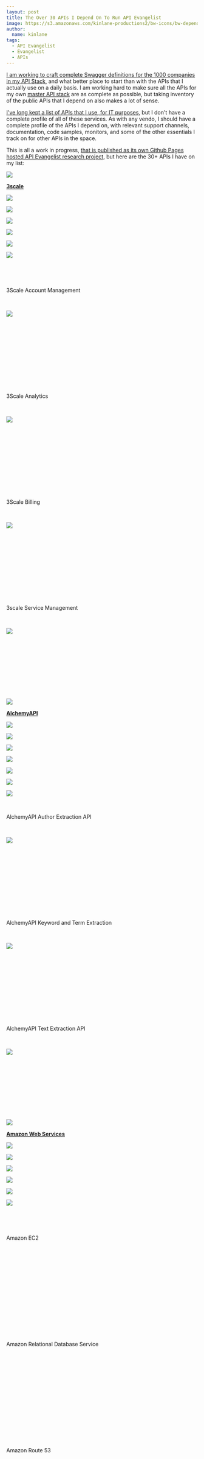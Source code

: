 ```yaml
---
layout: post
title: The Over 30 APIs I Depend On To Run API Evangelist
image: https://s3.amazonaws.com/kinlane-productions2/bw-icons/bw-depend.png
author:
  name: kinlane
tags:
  - API Evangelist
  - Evangelist
  - APIs
---
```

[I am working to craft complete Swagger definitions for the 1000 companies in my API Stack](http://theapistack.com/), and what better place to start than with the APIs that I actually use on a daily basis. I am working hard to make sure all the APIs for my own [master API stack](https://kin-lane.github.io/master/) are as complete as possible, but taking inventory of the public APIs that I depend on also makes a lot of sense. 

[I've long kept a list of APIs that I use, for IT purposes](http://apievangelist.com/2014/04/14/the-apis-i-depend-on-to-run-api-evangelist/), but I don't have a complete profile of all of these services. As with any vendo, I should have a complete profile of the APIs I depend on, with relevant support channels, documentation, code samples, monitors, and some of the other essentials I track on for other APIs in the space.

This is all a work in progress, [that is published as its own Github Pages hosted API Evangelist research project](http://stack.apievangelist.com/companies.html), but here are the 30+ APIs I have on my list:

[![](http://kinlane-productions2.s3.amazonaws.com/ap-evangelist-site/serviceproviders/3Scale-Tag-Cloud.png)](http://www.3scale.net/)

[**3scale**](http://www.3scale.net/)

[![](https://s3.amazonaws.com/kinlane-productions2/bw-icons/bw-home-icon.jpeg)](http://www.3scale.net/ "Website")

[![](https://s3.amazonaws.com/kinlane-productions2/bw-icons/bw-blog-icon.png)](http://www.3scale.net/blog/ "Blog")

[![](https://s3.amazonaws.com/kinlane-productions2/bw-icons/bw-rss-icon.png)](/admin/blog/view-source:http:/www.3scale.net/feed/ "Blog RSS")

[![](https://s3.amazonaws.com/kinlane-productions2/bw-icons/bw-twitter-icon.png)](https://twitter.com/3scale "Twitter")

[![](https://s3.amazonaws.com/kinlane-productions2/bw-icons/bw-github-icon.png)](https://github.com/3scale "Github")

[![](https://s3.amazonaws.com/kinlane-productions2/bw-icons/bw-api-a.png)](http://theapistack.com/data/3scale/apis.json "APIs.json")

 

 

3Scale Account Management

 

[![](https://s3.amazonaws.com/kinlane-productions2/bw-icons/bw-swagger-round.png)](http://theapistack.com/data/3scale/3scale-account-management-swagger.json "Swagger")

 

 

 

 

 

 

3Scale Analytics

 

[![](https://s3.amazonaws.com/kinlane-productions2/bw-icons/bw-swagger-round.png)](http://theapistack.com/data/3scale/3scale-analytics-swagger.json "Swagger")

 

 

 

 

 

 

3Scale Billing

 

[![](https://s3.amazonaws.com/kinlane-productions2/bw-icons/bw-swagger-round.png)](http://theapistack.com/data/3scale/3scale-billing-swagger.json "Swagger")

 

 

 

 

 

 

3scale Service Management

 

[![](https://s3.amazonaws.com/kinlane-productions2/bw-icons/bw-swagger-round.png)](http://theapistack.com/data/3scale/3scale-service-management-swagger.json "Swagger")

 

 

 

 

 

[![](http://kinlane-productions2.s3.amazonaws.com/api-evangelist-site/company/logos/alchemy-api-logo.png)](http://www.alchemyapi.com/)

[**AlchemyAPI**](http://www.alchemyapi.com/)

[![](https://s3.amazonaws.com/kinlane-productions2/bw-icons/bw-home-icon.jpeg)](http://www.alchemyapi.com/ "Website")

[![](https://s3.amazonaws.com/kinlane-productions2/bw-icons/bw-blog-icon.png)](http://blog.alchemyapi.com/ "Blog")

[![](https://s3.amazonaws.com/kinlane-productions2/bw-icons/bw-rss-icon.png)](http://www.alchemyapi.com/blog.xml?feed=rss2 "Blog RSS")

[![](https://s3.amazonaws.com/kinlane-productions2/bw-icons/bw-twitter-icon.png)](https://twitter.com/alchemyapi "Twitter")

[![](https://s3.amazonaws.com/kinlane-productions2/bw-icons/bw-github-icon.png)](https://github.com/AlchemyAPI "Github")

[![](https://s3.amazonaws.com/kinlane-productions2/bw-icons/bw-api-a.png)](http://theapistack.com/data/alchemyapi/apis.json "APIs.json")

[![](https://s3.amazonaws.com/kinlane-productions2/api-evangelist/sdks-io/sdks-io-icon.png)](https://sdks.io/SDK/View/alchemyapi "SDKs.io")

 

AlchemyAPI Author Extraction API

 

[![](https://s3.amazonaws.com/kinlane-productions2/bw-icons/bw-swagger-round.png)](http://theapistack.com/data/alchemyapi/alchemyapi-author-extraction-api-swagger.json "Swagger")

 

 

 

 

 

 

AlchemyAPI Keyword and Term Extraction

 

[![](https://s3.amazonaws.com/kinlane-productions2/bw-icons/bw-swagger-round.png)](http://theapistack.com/data/alchemyapi/alchemyapi-keyword-and-term-extraction--swagger.json "Swagger")

 

 

 

 

 

 

AlchemyAPI Text Extraction API

 

[![](https://s3.amazonaws.com/kinlane-productions2/bw-icons/bw-swagger-round.png)](http://theapistack.com/data/alchemyapi/alchemyapi-text-extraction-api-swagger.json "Swagger")

 

 

 

 

 

[![](http://kinlane-productions2.s3.amazonaws.com/api-evangelist-site/company/aws-logo.png)](http://aws.amazon.com/)

[**Amazon Web Services**](http://aws.amazon.com/)

[![](https://s3.amazonaws.com/kinlane-productions2/bw-icons/bw-home-icon.jpeg)](http://aws.amazon.com/ "Website")

[![](https://s3.amazonaws.com/kinlane-productions2/bw-icons/bw-blog-icon.png)](http://aws.amazon.com/blogs/aws/ "Blog")

[![](https://s3.amazonaws.com/kinlane-productions2/bw-icons/bw-rss-icon.png)](http://feeds.feedburner.com/AmazonWebServicesBlog "Blog RSS")

[![](https://s3.amazonaws.com/kinlane-productions2/bw-icons/bw-twitter-icon.png)](https://twitter.com/awscloud "Twitter")

[![](https://s3.amazonaws.com/kinlane-productions2/bw-icons/bw-github-icon.png)](https://github.com/amazonwebservices "Github")

[![](https://s3.amazonaws.com/kinlane-productions2/bw-icons/bw-api-a.png)](http://theapistack.com/data/altos-data-geeks/apis.json "APIs.json")

 

 

Amazon EC2

 

 

 

 

 

 

 

 

Amazon Relational Database Service

 

 

 

 

 

 

 

 

Amazon Route 53

 

 

 

 

 

 

 

 

Amazon S3

[![](http://kinlane-productions2.s3.amazonaws.com/api-evangelist-site/building-blocks/bw-list.png)](http://aws.amazon.com/documentation/s3/ "Documentation")

[![](https://s3.amazonaws.com/kinlane-productions2/bw-icons/bw-swagger-round.png)](http://theapistack.com/data/amazon-web-services/amazon-s3-swagger.json "Swagger")

 

 

 

 

 

[![](http://kinlane-productions2.s3.amazonaws.com/api-evangelist-site/company/339_logo.png)](http://angel.co/)

[**AngelList**](http://angel.co/)

[![](https://s3.amazonaws.com/kinlane-productions2/bw-icons/bw-home-icon.jpeg)](http://angel.co/ "Website")

[![](https://s3.amazonaws.com/kinlane-productions2/bw-icons/bw-blog-icon.png)](http://blog.angel.co/ "Blog")

[![](https://s3.amazonaws.com/kinlane-productions2/bw-icons/bw-rss-icon.png)](http://blog.angel.co/rss "Blog RSS")

[![](https://s3.amazonaws.com/kinlane-productions2/bw-icons/bw-twitter-icon.png)](https://twitter.com/angellist "Twitter")

[![](https://s3.amazonaws.com/kinlane-productions2/bw-icons/bw-github-icon.png)](https://github.com/angellist "Github")

[![](https://s3.amazonaws.com/kinlane-productions2/bw-icons/bw-api-a.png)](http://theapistack.com/data/angellist/apis.json "APIs.json")

[![](https://s3.amazonaws.com/kinlane-productions2/api-evangelist/sdks-io/sdks-io-icon.png)](https://sdks.io/SDK/View/angellist-startup-api "SDKs.io")

 

AngelList Startup API

 

[![](https://s3.amazonaws.com/kinlane-productions2/bw-icons/bw-swagger-round.png)](http://theapistack.com/data/angellist/angellist-startup-api-swagger.json "Swagger")

 

 

 

 

 

[![](http://kinlane-productions2.s3.amazonaws.com/api-evangelist-site/company/logos/api-science-logo.png)](http://www.apiscience.com/)

[**API Science**](http://www.apiscience.com/)

[![](https://s3.amazonaws.com/kinlane-productions2/bw-icons/bw-home-icon.jpeg)](http://www.apiscience.com/ "Website")

 

 

[![](https://s3.amazonaws.com/kinlane-productions2/bw-icons/bw-twitter-icon.png)](https://twitter.com/APIScience "Twitter")

 

 

 

 

API Science

[![](http://kinlane-productions2.s3.amazonaws.com/api-evangelist-site/building-blocks/bw-list.png)](https://www.apiscience.com/docs/api "Documentation")

 

 

 

 

 

 

[![](http://static.bitly.com/graphics/logo/bitly_logo.png)](http://dev.bitly.com/data_apis.html)

[**Bit.ly**](http://dev.bitly.com/data_apis.html)

[![](https://s3.amazonaws.com/kinlane-productions2/bw-icons/bw-home-icon.jpeg)](http://dev.bitly.com/data_apis.html "Website")

[![](https://s3.amazonaws.com/kinlane-productions2/bw-icons/bw-blog-icon.png)](http://word.bitly.com/ "Blog")

[![](https://s3.amazonaws.com/kinlane-productions2/bw-icons/bw-rss-icon.png)](http://word.bitly.com/rss "Blog RSS")

[![](https://s3.amazonaws.com/kinlane-productions2/bw-icons/bw-twitter-icon.png)](https://twitter.com/Bitly "Twitter")

 

[![](https://s3.amazonaws.com/kinlane-productions2/bw-icons/bw-api-a.png)](http://theapistack.com/data/bistri/apis.json "APIs.json")

[![](https://s3.amazonaws.com/kinlane-productions2/api-evangelist/sdks-io/sdks-io-icon.png)](https://sdks.io/SDK/View/bitly-2 "SDKs.io")

 

bitly Data API Search

 

[![](https://s3.amazonaws.com/kinlane-productions2/bw-icons/bw-swagger-round.png)](http://theapistack.com/data/bitly/bitly-data-api-evangelist-swagger.json "Swagger")

 

 

 

 

 

[![](http://kinlane-productions2.s3.amazonaws.com/api-evangelist-site/company/173_logo.png)](http://developer.crunchbase.com/)

[**CrunchBase**](http://developer.crunchbase.com/)

[![](https://s3.amazonaws.com/kinlane-productions2/bw-icons/bw-home-icon.jpeg)](http://developer.crunchbase.com/ "Website")

[![](https://s3.amazonaws.com/kinlane-productions2/bw-icons/bw-blog-icon.png)](http://blog.crunchbase.com/ "Blog")

[![](https://s3.amazonaws.com/kinlane-productions2/bw-icons/bw-rss-icon.png)](http://crunchbaseblog.golaun.ch/feed/ "Blog RSS")

[![](https://s3.amazonaws.com/kinlane-productions2/bw-icons/bw-twitter-icon.png)](https://twitter.com/crunchbase "Twitter")

[![](https://s3.amazonaws.com/kinlane-productions2/bw-icons/bw-github-icon.png)](https://github.com/crunchbase "Github")

[![](https://s3.amazonaws.com/kinlane-productions2/bw-icons/bw-api-a.png)](http://theapistack.com/data/crowdin/apis.json "APIs.json")

 

 

CrunchBase

 

[![](https://s3.amazonaws.com/kinlane-productions2/bw-icons/bw-swagger-round.png)](http://federal-government.apievangelist.com/data/crunchbase/crunchbase-swagger.json "Swagger")

 

 

 

 

 

[![](http://kinlane-productions2.s3.amazonaws.com/api-evangelist-site/company/182_logo.png)](https://disqus.com/)

[**Disqus**](https://disqus.com/)

[![](https://s3.amazonaws.com/kinlane-productions2/bw-icons/bw-home-icon.jpeg)](https://disqus.com/ "Website")

[![](https://s3.amazonaws.com/kinlane-productions2/bw-icons/bw-blog-icon.png)](http://blog.disqus.com/ "Blog")

[![](https://s3.amazonaws.com/kinlane-productions2/bw-icons/bw-rss-icon.png)](http://blog.disqus.com/rss "Blog RSS")

[![](https://s3.amazonaws.com/kinlane-productions2/bw-icons/bw-twitter-icon.png)](https://twitter.com/disqus "Twitter")

[![](https://s3.amazonaws.com/kinlane-productions2/bw-icons/bw-github-icon.png)](https://github.com/disqus "Github")

[![](https://s3.amazonaws.com/kinlane-productions2/bw-icons/bw-api-a.png)](http://theapistack.com/data/digitalgov-search/apis.json "APIs.json")

 

 

Disqus

 

 

 

 

 

 

 

[![](http://kinlane-productions2.s3.amazonaws.com/api-evangelist-site/company/logos/Dropbox-Logo.png)](https://www.dropbox.com/developers)

[**Dropbox**](https://www.dropbox.com/developers)

[![](https://s3.amazonaws.com/kinlane-productions2/bw-icons/bw-home-icon.jpeg)](https://www.dropbox.com/developers "Website")

[![](https://s3.amazonaws.com/kinlane-productions2/bw-icons/bw-blog-icon.png)](https://blog.dropbox.com/ "Blog")

[![](https://s3.amazonaws.com/kinlane-productions2/bw-icons/bw-rss-icon.png)](https://blog.dropbox.com/feed/ "Blog RSS")

[![](https://s3.amazonaws.com/kinlane-productions2/bw-icons/bw-twitter-icon.png)](https://twitter.com/dropbox "Twitter")

[![](https://s3.amazonaws.com/kinlane-productions2/bw-icons/bw-github-icon.png)](https://github.com/dropbox "Github")

[![](https://s3.amazonaws.com/kinlane-productions2/bw-icons/bw-api-a.png)](http://theapistack.com/data/dossia-/apis.json "APIs.json")

 

 

Dropbox Core API

 

[![](https://s3.amazonaws.com/kinlane-productions2/bw-icons/bw-swagger-round.png)](http://theapistack.com/data/dropbox/dropbox-core-api-swagger.json "Swagger")

 

 

 

 

 

 

Dropbox Datastore API

 

[![](https://s3.amazonaws.com/kinlane-productions2/bw-icons/bw-swagger-round.png)](http://theapistack.com/data/dropbox/dropbox-datastore-api-swagger.json "Swagger")

 

 

 

 

 

 

Dropbox for Business API

 

[![](https://s3.amazonaws.com/kinlane-productions2/bw-icons/bw-swagger-round.png)](http://theapistack.com/data/dropbox/dropbox-for-business-api-swagger.json "Swagger")

 

 

 

 

 

[![](http://kinlane-productions2.s3.amazonaws.com/api-evangelist-site/company/185_logo.png)](https://www.dwolla.com/developers/)

[**Dwolla**](https://www.dwolla.com/developers/)

[![](https://s3.amazonaws.com/kinlane-productions2/bw-icons/bw-home-icon.jpeg)](https://www.dwolla.com/developers/ "Website")

[![](https://s3.amazonaws.com/kinlane-productions2/bw-icons/bw-blog-icon.png)](http://blog.dwolla.com/ "Blog")

 

[![](https://s3.amazonaws.com/kinlane-productions2/bw-icons/bw-twitter-icon.png)](https://twitter.com/dwolla "Twitter")

[![](https://s3.amazonaws.com/kinlane-productions2/bw-icons/bw-github-icon.png)](https://github.com/Dwolla "Github")

[![](https://s3.amazonaws.com/kinlane-productions2/bw-icons/bw-api-a.png)](http://theapistack.com/data/dwolla/apis.json "APIs.json")

 

 

Dwolla

 

 

 

 

 

 

 

[![](http://kinlane-productions2.s3.amazonaws.com/api-evangelist-site/company/1806_logo.png)](http://www.easycron.com/)

[**EasyCron**](http://www.easycron.com/)

[![](https://s3.amazonaws.com/kinlane-productions2/bw-icons/bw-home-icon.jpeg)](http://www.easycron.com/ "Website")

[![](https://s3.amazonaws.com/kinlane-productions2/bw-icons/bw-blog-icon.png)](http://blog.easycron.com/ "Blog")

[![](https://s3.amazonaws.com/kinlane-productions2/bw-icons/bw-rss-icon.png)](http://blog.easycron.com/feeds/posts/default?alt=rss "Blog RSS")

 

 

[![](https://s3.amazonaws.com/kinlane-productions2/bw-icons/bw-api-a.png)](http://theapistack.com/data/easycron/apis.json "APIs.json")

 

 

EasyCron

 

 

 

 

 

 

 

[![](http://ebmedia.eventbrite.com/s3-build/20370-rc2014-05-26-c83848a/django/images/logos/eb_home_tm-trans.png)](http://developer.eventbrite.com/)

[**Eventbrite**](http://developer.eventbrite.com/)

[![](https://s3.amazonaws.com/kinlane-productions2/bw-icons/bw-home-icon.jpeg)](http://developer.eventbrite.com/ "Website")

[![](https://s3.amazonaws.com/kinlane-productions2/bw-icons/bw-blog-icon.png)](http://blog.eventbrite.com/ "Blog")

[![](https://s3.amazonaws.com/kinlane-productions2/bw-icons/bw-rss-icon.png)](http://blog.eventbrite.com/feed/ "Blog RSS")

[![](https://s3.amazonaws.com/kinlane-productions2/bw-icons/bw-twitter-icon.png)](https://twitter.com/EventbriteAPI "Twitter")

[![](https://s3.amazonaws.com/kinlane-productions2/bw-icons/bw-github-icon.png)](https://github.com/eventbrite "Github")

[![](https://s3.amazonaws.com/kinlane-productions2/bw-icons/bw-api-a.png)](http://theapistack.com/data/eventbrite/apis.json "APIs.json")

[![](https://s3.amazonaws.com/kinlane-productions2/api-evangelist/sdks-io/sdks-io-icon.png)](https://sdks.io/SDK/View/eventbrite "SDKs.io")

 

Eventbrite

[![](http://kinlane-productions2.s3.amazonaws.com/api-evangelist-site/building-blocks/bw-list.png)](https://developer.eventbrite.com/docs/ "Documentation")

[![](https://s3.amazonaws.com/kinlane-productions2/bw-icons/bw-swagger-round.png)](http://theapistack.com/data/eventbrite/eventbrite-swagger.json "Swagger")

 

 

 

 

 

[![](https://fbcdn-sphotos-b-a.akamaihd.net/hphotos-ak-xpf1/t31.0-8/1271084_10152203108461729_809245696_o.png?dl=1)](https://developers.facebook.com/)

[**Facebook**](https://developers.facebook.com/)

[![](https://s3.amazonaws.com/kinlane-productions2/bw-icons/bw-home-icon.jpeg)](https://developers.facebook.com/ "Website")

[![](https://s3.amazonaws.com/kinlane-productions2/bw-icons/bw-blog-icon.png)](http://blog.facebook.com/ "Blog")

[![](https://s3.amazonaws.com/kinlane-productions2/bw-icons/bw-rss-icon.png)](https://twitter.com/airpushads "Blog RSS")

[![](https://s3.amazonaws.com/kinlane-productions2/bw-icons/bw-twitter-icon.png)](https://twitter.com/facebook "Twitter")

[![](https://s3.amazonaws.com/kinlane-productions2/bw-icons/bw-github-icon.png)](https://github.com/facebook "Github")

[![](https://s3.amazonaws.com/kinlane-productions2/bw-icons/bw-api-a.png)](http://theapistack.com/data/expedia/apis.json "APIs.json")

 

 

Facebook

[![](http://kinlane-productions2.s3.amazonaws.com/api-evangelist-site/building-blocks/bw-list.png)](https://developers.facebook.com/docs/ "Documentation")

[![](https://s3.amazonaws.com/kinlane-productions2/bw-icons/bw-swagger-round.png)](http://theapistack.com/data/facebook/facebook-swagger.json "Swagger")

 

 

 

 

 

[![](http://kinlane-productions2.s3.amazonaws.com/api-evangelist-site/company/logos/flickr-logo.jpg)](http://www.flickr.com/)

[**Flickr**](http://www.flickr.com/)

[![](https://s3.amazonaws.com/kinlane-productions2/bw-icons/bw-home-icon.jpeg)](http://www.flickr.com/ "Website")

 

 

[![](https://s3.amazonaws.com/kinlane-productions2/bw-icons/bw-twitter-icon.png)](https://twitter.com/flickr "Twitter")

 

 

 

 

Flickr

 

[![](https://s3.amazonaws.com/kinlane-productions2/bw-icons/bw-swagger-round.png)](http://theapistack.com/data/flickr/flickr-swagger.json "Swagger")

 

 

 

 

 

[![](http://kinlane-productions2.s3.amazonaws.com/api-evangelist-site/company/205_logo.png)](http://www.fullcontact.com/developer)

[**FullContact**](http://www.fullcontact.com/developer)

[![](https://s3.amazonaws.com/kinlane-productions2/bw-icons/bw-home-icon.jpeg)](http://www.fullcontact.com/developer "Website")

[![](https://s3.amazonaws.com/kinlane-productions2/bw-icons/bw-blog-icon.png)](http://fullcontact.com/blog "Blog")

[![](https://s3.amazonaws.com/kinlane-productions2/bw-icons/bw-rss-icon.png)](http://www.fullcontact.com/feed/ "Blog RSS")

[![](https://s3.amazonaws.com/kinlane-productions2/bw-icons/bw-twitter-icon.png)](https://twitter.com/FullContactAPI "Twitter")

[![](https://s3.amazonaws.com/kinlane-productions2/bw-icons/bw-github-icon.png)](https://github.com/fullcontact "Github")

[![](https://s3.amazonaws.com/kinlane-productions2/bw-icons/bw-api-a.png)](http://theapistack.com/data/fueleconomygov/apis.json "APIs.json")

 

 

FullContact Name API

 

[![](https://s3.amazonaws.com/kinlane-productions2/bw-icons/bw-swagger-round.png)](http://theapistack.com/data/fullcontact/fullcontact-name-api-swagger.json "Swagger")

 

 

 

 

 

 

FullContact Location Normalization API

 

[![](https://s3.amazonaws.com/kinlane-productions2/bw-icons/bw-swagger-round.png)](http://theapistack.com/data/fullcontact/fullcontact-location-normalization-api-swagger.json "Swagger")

 

 

 

 

 

[![](https://assets-cdn.github.com/images/modules/logos_page/Octocat.png)](https://github.com/)

[**GitHub**](https://github.com/)

[![](https://s3.amazonaws.com/kinlane-productions2/bw-icons/bw-home-icon.jpeg)](https://github.com/ "Website")

[![](https://s3.amazonaws.com/kinlane-productions2/bw-icons/bw-blog-icon.png)](http://github.com/blog "Blog")

[![](https://s3.amazonaws.com/kinlane-productions2/bw-icons/bw-rss-icon.png)](https://github.com/blog/subscribe "Blog RSS")

[![](https://s3.amazonaws.com/kinlane-productions2/bw-icons/bw-twitter-icon.png)](https://twitter.com/github "Twitter")

[![](https://s3.amazonaws.com/kinlane-productions2/bw-icons/bw-github-icon.png)](https://github.com/github "Github")

[![](https://s3.amazonaws.com/kinlane-productions2/bw-icons/bw-api-a.png)](http://theapistack.com/data/gis-cloud/apis.json "APIs.json")

 

 

GitHub

 

[![](https://s3.amazonaws.com/kinlane-productions2/bw-icons/bw-swagger-round.png)](http://theapistack.com/data/github/github-swagger.json "Swagger")

 

 

 

 

 

[![](http://deployment.googleapps.com/_/rsrc/1326052805286/Home/user-resources/google-icons-and-logos/google_logo_3D_online_medium.png)](https://www.google.com/)

[**Google**](https://www.google.com/)

[![](https://s3.amazonaws.com/kinlane-productions2/bw-icons/bw-home-icon.jpeg)](https://www.google.com/ "Website")

 

[![](https://s3.amazonaws.com/kinlane-productions2/bw-icons/bw-rss-icon.png)](http://feeds.feedburner.com/GoogleAdsDeveloperBlog "Blog RSS")

 

[![](https://s3.amazonaws.com/kinlane-productions2/bw-icons/bw-github-icon.png)](https://github.com/google "Github")

[![](https://s3.amazonaws.com/kinlane-productions2/bw-icons/bw-api-a.png)](http://theapistack.com/data/google/apis.json "APIs.json")

 

 

Calendar API

 

[![](https://s3.amazonaws.com/kinlane-productions2/bw-icons/bw-swagger-round.png)](http://apistack.com/data/google/calendar-api-swagger.json "Swagger")

 

 

 

 

 

 

Compute Engine API

 

[![](https://s3.amazonaws.com/kinlane-productions2/bw-icons/bw-swagger-round.png)](http://apistack.com/data/google/compute-engine-api-swagger.json "Swagger")

 

 

 

 

 

 

Gmail API

 

[![](https://s3.amazonaws.com/kinlane-productions2/bw-icons/bw-swagger-round.png)](http://apistack.com/data/google/gmail-api-swagger.json "Swagger")

 

 

 

 

 

 

Google Container Engine API

 

[![](https://s3.amazonaws.com/kinlane-productions2/bw-icons/bw-swagger-round.png)](http://apistack.com/data/google/google-container-engine-api-swagger.json "Swagger")

 

 

 

 

 

 

Google Spreadsheets

[![](http://kinlane-productions2.s3.amazonaws.com/api-evangelist-site/building-blocks/bw-list.png)](https://developers.google.com/google-apps/spreadsheets/#introduction "Documentation")

[![](https://s3.amazonaws.com/kinlane-productions2/bw-icons/bw-swagger-round.png)](http://theapistack.com/data/google/google-spreadsheets-swagger.json "Swagger")

 

 

 

 

 

 

Tag Manager API

 

[![](https://s3.amazonaws.com/kinlane-productions2/bw-icons/bw-swagger-round.png)](http://apistack.com/data/google/tag-manager-api-swagger.json "Swagger")

 

 

 

 

 

 

URL Shortener API

 

[![](https://s3.amazonaws.com/kinlane-productions2/bw-icons/bw-swagger-round.png)](http://apistack.com/data/google/url-shortener-api-swagger.json "Swagger")

 

 

 

 

 

[![](http://kinlane-productions2.s3.amazonaws.com/api-evangelist-site/company/211_logo.png)](https://www.heroku.com/)

[**Heroku**](https://www.heroku.com/)

[![](https://s3.amazonaws.com/kinlane-productions2/bw-icons/bw-home-icon.jpeg)](https://www.heroku.com/ "Website")

[![](https://s3.amazonaws.com/kinlane-productions2/bw-icons/bw-blog-icon.png)](https://blog.heroku.com/ "Blog")

[![](https://s3.amazonaws.com/kinlane-productions2/bw-icons/bw-rss-icon.png)](http://feeds2.feedburner.com/heroku "Blog RSS")

[![](https://s3.amazonaws.com/kinlane-productions2/bw-icons/bw-twitter-icon.png)](https://twitter.com/HerokuDevCenter "Twitter")

[![](https://s3.amazonaws.com/kinlane-productions2/bw-icons/bw-github-icon.png)](https://github.com/heroku "Github")

[![](https://s3.amazonaws.com/kinlane-productions2/bw-icons/bw-api-a.png)](http://theapistack.com/data/help-scout/apis.json "APIs.json")

 

 

Heroku

[![](http://kinlane-productions2.s3.amazonaws.com/api-evangelist-site/building-blocks/bw-list.png)](https://devcenter.heroku.com/articles/platform-api-reference "Documentation")

[![](https://s3.amazonaws.com/kinlane-productions2/bw-icons/bw-swagger-round.png)](http://theapistack.com/data/heroku/heroku-swagger.json "Swagger")

 

 

 

 

 

[![](https://fbcdn-dragon-a.akamaihd.net/hphotos-ak-prn1/t39.2365-6/851582_417171855069447_55288290_n.png)](http://instagram.com/)

[**Instagram**](http://instagram.com/)

[![](https://s3.amazonaws.com/kinlane-productions2/bw-icons/bw-home-icon.jpeg)](http://instagram.com/ "Website")

[![](https://s3.amazonaws.com/kinlane-productions2/bw-icons/bw-blog-icon.png)](http://blog.instagram.com/ "Blog")

[![](https://s3.amazonaws.com/kinlane-productions2/bw-icons/bw-rss-icon.png)](http://blog.instagram.com/rss "Blog RSS")

[![](https://s3.amazonaws.com/kinlane-productions2/bw-icons/bw-twitter-icon.png)](https://twitter.com/instagram "Twitter")

 

[![](https://s3.amazonaws.com/kinlane-productions2/bw-icons/bw-api-a.png)](http://theapistack.com/data/information-sharing-environment/apis.json "APIs.json")

 

 

Instagram API

 

[![](https://s3.amazonaws.com/kinlane-productions2/bw-icons/bw-swagger-round.png)](http://theapistack.com/data/instagram/instagram-api-swagger.json "Swagger")

 

 

 

 

 

[![](http://kinlane-productions2.s3.amazonaws.com/api-evangelist-site/company/logos/LinkedIn-Logo.png)](http://developer.linkedin.com/)

[**LinkedIn**](http://developer.linkedin.com/)

[![](https://s3.amazonaws.com/kinlane-productions2/bw-icons/bw-home-icon.jpeg)](http://developer.linkedin.com/ "Website")

[![](https://s3.amazonaws.com/kinlane-productions2/bw-icons/bw-blog-icon.png)](http://blog.linkedin.com/ "Blog")

[![](https://s3.amazonaws.com/kinlane-productions2/bw-icons/bw-rss-icon.png)](https://twitter.com/ "Blog RSS")

[![](https://s3.amazonaws.com/kinlane-productions2/bw-icons/bw-twitter-icon.png)](https://twitter.com/#!/linkedindev "Twitter")

[![](https://s3.amazonaws.com/kinlane-productions2/bw-icons/bw-github-icon.png)](https://github.com/linkedin "Github")

[![](https://s3.amazonaws.com/kinlane-productions2/bw-icons/bw-api-a.png)](http://theapistack.com/data/linkedin/apis.json "APIs.json")

 

 

LinkedIn

[![](http://kinlane-productions2.s3.amazonaws.com/api-evangelist-site/building-blocks/bw-list.png)](https://developer.linkedin.com/rest "Documentation")

[![](https://s3.amazonaws.com/kinlane-productions2/bw-icons/bw-swagger-round.png)](http://theapistack.com/data/linkedin/linkedin-swagger.json "Swagger")

 

 

 

 

 

[![](http://kinlane-productions2.s3.amazonaws.com/api-evangelist-site/company/logos/Meetup-Logo-1-med1.jpg)](http://www.meetup.com/)

[**Meetup API**](http://www.meetup.com/)

[![](https://s3.amazonaws.com/kinlane-productions2/bw-icons/bw-home-icon.jpeg)](http://www.meetup.com/ "Website")

 

 

[![](https://s3.amazonaws.com/kinlane-productions2/bw-icons/bw-twitter-icon.png)](https://twitter.com/MeetupAPI "Twitter")

 

[![](https://s3.amazonaws.com/kinlane-productions2/bw-icons/bw-api-a.png)](http://theapistack.com/data/meetup-api/apis.json "APIs.json")

 

 

Meetup API

 

 

 

 

 

 

 

[![](http://kinlane-productions2.s3.amazonaws.com/api-evangelist-site/company/logos/The_Noun_Project_logo.jpg)](http://thenounproject.com/)

[**NounProject Dev Team**](http://thenounproject.com/)

[![](https://s3.amazonaws.com/kinlane-productions2/bw-icons/bw-home-icon.jpeg)](http://thenounproject.com/ "Website")

[![](https://s3.amazonaws.com/kinlane-productions2/bw-icons/bw-blog-icon.png)](http://blog.thenounproject.com/ "Blog")

[![](https://s3.amazonaws.com/kinlane-productions2/bw-icons/bw-rss-icon.png)](http://blog.thenounproject.com/rss "Blog RSS")

[![](https://s3.amazonaws.com/kinlane-productions2/bw-icons/bw-twitter-icon.png)](https://twitter.com/nounprojectdev "Twitter")

 

[![](https://s3.amazonaws.com/kinlane-productions2/bw-icons/bw-api-a.png)](http://theapistack.com/data/nounproject-dev-team/apis.json "APIs.json")

 

 

The Noun Project Icon API

 

[![](https://s3.amazonaws.com/kinlane-productions2/bw-icons/bw-swagger-round.png)](http://theapistack.com/data/nounproject-dev-team/the-noun-project-icon-api-swagger.json "Swagger")

 

 

 

 

 

[![](http://kinlane-productions2.s3.amazonaws.com/api-evangelist-site/company/logos/OpenCorporates.jpg)](https://opencorporates.com/)

[**OpenCorporates**](https://opencorporates.com/)

[![](https://s3.amazonaws.com/kinlane-productions2/bw-icons/bw-home-icon.jpeg)](https://opencorporates.com/ "Website")

[![](https://s3.amazonaws.com/kinlane-productions2/bw-icons/bw-blog-icon.png)](http://blog.opencorporates.com/ "Blog")

[![](https://s3.amazonaws.com/kinlane-productions2/bw-icons/bw-rss-icon.png)](http://blog.opencorporates.com/feed/ "Blog RSS")

[![](https://s3.amazonaws.com/kinlane-productions2/bw-icons/bw-twitter-icon.png)](https://twitter.com/opencorporates "Twitter")

 

[![](https://s3.amazonaws.com/kinlane-productions2/bw-icons/bw-api-a.png)](http://theapistack.com/data/opencorporates/apis.json "APIs.json")

 

 

OpenCorporates

 

 

 

 

 

 

 

[![](http://kinlane-productions2.s3.amazonaws.com/api-evangelist-site/company/237_logo.png)](https://paypal.com/)

[**PayPal**](https://paypal.com/)

[![](https://s3.amazonaws.com/kinlane-productions2/bw-icons/bw-home-icon.jpeg)](https://paypal.com/ "Website")

 

 

[![](https://s3.amazonaws.com/kinlane-productions2/bw-icons/bw-twitter-icon.png)](https://twitter.com/paypal "Twitter")

[![](https://s3.amazonaws.com/kinlane-productions2/bw-icons/bw-github-icon.png)](https://github.com/paypal "Github")

[![](https://s3.amazonaws.com/kinlane-productions2/bw-icons/bw-api-a.png)](http://theapistack.com/data/paypal/apis.json "APIs.json")

 

 

PayPal

 

[![](https://s3.amazonaws.com/kinlane-productions2/bw-icons/bw-swagger-round.png)](http://theapistack.com/data/paypal/paypal-swagger.json "Swagger")

 

 

 

 

 

 

Paypal Payments

 

 

 

 

 

 

 

[![](http://kinlane-productions2.s3.amazonaws.com/api-evangelist-site/company/logos/pinboard-icon.png)](http://www.pinboard.in/)

[**Pinboard**](http://www.pinboard.in/)

[![](https://s3.amazonaws.com/kinlane-productions2/bw-icons/bw-home-icon.jpeg)](http://www.pinboard.in/ "Website")

[![](https://s3.amazonaws.com/kinlane-productions2/bw-icons/bw-blog-icon.png)](http://www.pinboard.in/blog/ "Blog")

[![](https://s3.amazonaws.com/kinlane-productions2/bw-icons/bw-rss-icon.png)](https://blog.pinboard.in/feed/ "Blog RSS")

[![](https://s3.amazonaws.com/kinlane-productions2/bw-icons/bw-twitter-icon.png)](https://twitter.com/pinboard "Twitter")

[![](https://s3.amazonaws.com/kinlane-productions2/bw-icons/bw-github-icon.png)](https://github.com/pinboard "Github")

[![](https://s3.amazonaws.com/kinlane-productions2/bw-icons/bw-api-a.png)](http://theapistack.com/data/pinboard/apis.json "APIs.json")

 

 

Pinboard API

 

[![](https://s3.amazonaws.com/kinlane-productions2/bw-icons/bw-swagger-round.png)](http://theapistack.com/data/pinboard/pinboard-api-swagger.json "Swagger")

 

 

 

 

 

[![](http://www.redditstatic.com/about/assets/reddit-logo.png)](http://www.reddit.com/)

[**reddit**](http://www.reddit.com/)

[![](https://s3.amazonaws.com/kinlane-productions2/bw-icons/bw-home-icon.jpeg)](http://www.reddit.com/ "Website")

 

 

[![](https://s3.amazonaws.com/kinlane-productions2/bw-icons/bw-twitter-icon.png)](https://twitter.com/reddit "Twitter")

[![](https://s3.amazonaws.com/kinlane-productions2/bw-icons/bw-github-icon.png)](https://github.com/reddit/ "Github")

[![](https://s3.amazonaws.com/kinlane-productions2/bw-icons/bw-api-a.png)](http://theapistack.com/data/reddit/apis.json "APIs.json")

 

 

Reddit API

[![](http://kinlane-productions2.s3.amazonaws.com/api-evangelist-site/building-blocks/bw-list.png)](http://www.reddit.com/dev/api/ "Documentation")

[![](https://s3.amazonaws.com/kinlane-productions2/bw-icons/bw-swagger-round.png)](http://theapistack.com/data/reddit/reddit-api-swagger.json "Swagger")

 

 

 

 

 

[![](http://kinlane-productions2.s3.amazonaws.com/api-evangelist-site/company/runscope-logo.png)](https://www.runscope.com/)

[**Runscope**](https://www.runscope.com/)

[![](https://s3.amazonaws.com/kinlane-productions2/bw-icons/bw-home-icon.jpeg)](https://www.runscope.com/ "Website")

[![](https://s3.amazonaws.com/kinlane-productions2/bw-icons/bw-blog-icon.png)](http://blog.runscope.com/ "Blog")

[![](https://s3.amazonaws.com/kinlane-productions2/bw-icons/bw-rss-icon.png)](http://blog.runscope.com/posts?format=rss "Blog RSS")

[![](https://s3.amazonaws.com/kinlane-productions2/bw-icons/bw-twitter-icon.png)](https://twitter.com/Runscope "Twitter")

[![](https://s3.amazonaws.com/kinlane-productions2/bw-icons/bw-github-icon.png)](https://github.com/Runscope "Github")

[![](https://s3.amazonaws.com/kinlane-productions2/bw-icons/bw-api-a.png)](http://theapistack.com/data/runscope/apis.json "APIs.json")

 

 

Runscope

 

 

 

 

 

 

 

[![](http://stack.apievangelist.com/companies.html)](https://slack.com/)

[**Slack API**](https://slack.com/)

[![](https://s3.amazonaws.com/kinlane-productions2/bw-icons/bw-home-icon.jpeg)](https://slack.com/ "Website")

[![](https://s3.amazonaws.com/kinlane-productions2/bw-icons/bw-blog-icon.png)](http://slackhq.com/ "Blog")

[![](https://s3.amazonaws.com/kinlane-productions2/bw-icons/bw-rss-icon.png)](http://slackhq.com/rss "Blog RSS")

[![](https://s3.amazonaws.com/kinlane-productions2/bw-icons/bw-twitter-icon.png)](https://twitter.com/slackapi "Twitter")

[![](https://s3.amazonaws.com/kinlane-productions2/bw-icons/bw-github-icon.png)](https://github.com/slackhq "Github")

[![](https://s3.amazonaws.com/kinlane-productions2/bw-icons/bw-api-a.png)](http://theapistack.com/data/slack-api/apis.json "APIs.json")

 

 

Slack API

[![](http://kinlane-productions2.s3.amazonaws.com/api-evangelist-site/building-blocks/bw-list.png)](https://api.slack.com/ "Documentation")

 

 

 

 

 

 

[![](http://kinlane-productions2.s3.amazonaws.com/api-evangelist-site/company/252_logo.png)](http://soundcloud.com/)

[**SoundCloud API**](http://soundcloud.com/)

[![](https://s3.amazonaws.com/kinlane-productions2/bw-icons/bw-home-icon.jpeg)](http://soundcloud.com/ "Website")

[![](https://s3.amazonaws.com/kinlane-productions2/bw-icons/bw-blog-icon.png)](http://blog.soundcloud.com/ "Blog")

[![](https://s3.amazonaws.com/kinlane-productions2/bw-icons/bw-rss-icon.png)](http://blog.soundcloud.com/feed/ "Blog RSS")

[![](https://s3.amazonaws.com/kinlane-productions2/bw-icons/bw-twitter-icon.png)](https://twitter.com/soundcloudapi "Twitter")

[![](https://s3.amazonaws.com/kinlane-productions2/bw-icons/bw-github-icon.png)](https://github.com/soundcloud "Github")

[![](https://s3.amazonaws.com/kinlane-productions2/bw-icons/bw-api-a.png)](http://theapistack.com/data/soundcloud-api/apis.json "APIs.json")

 

 

SoundCloud

[![](http://kinlane-productions2.s3.amazonaws.com/api-evangelist-site/building-blocks/bw-list.png)](https://developers.soundcloud.com/docs/api/reference "Documentation")

[![](https://s3.amazonaws.com/kinlane-productions2/bw-icons/bw-swagger-round.png)](http://theapistack.com/data/soundcloud-api/soundcloud-swagger.json "Swagger")

 

 

 

 

 

[![](http://kinlane-productions2.s3.amazonaws.com/api-evangelist-site/company/253_logo.png)](https://stackexchange.com/)

[**Stack Exchange**](https://stackexchange.com/)

[![](https://s3.amazonaws.com/kinlane-productions2/bw-icons/bw-home-icon.jpeg)](https://stackexchange.com/ "Website")

[![](https://s3.amazonaws.com/kinlane-productions2/bw-icons/bw-blog-icon.png)](http://stackexchange.com/blogs "Blog")

[![](https://s3.amazonaws.com/kinlane-productions2/bw-icons/bw-rss-icon.png)](http://blog.stackoverflow.com/feed/ "Blog RSS")

[![](https://s3.amazonaws.com/kinlane-productions2/bw-icons/bw-twitter-icon.png)](https://twitter.com/StackExchange "Twitter")

[![](https://s3.amazonaws.com/kinlane-productions2/bw-icons/bw-github-icon.png)](https://github.com/StackExchange "Github")

[![](https://s3.amazonaws.com/kinlane-productions2/bw-icons/bw-api-a.png)](http://theapistack.com/data/stack-exchange/apis.json "APIs.json")

 

 

Stack Exchange API

[![](http://kinlane-productions2.s3.amazonaws.com/api-evangelist-site/building-blocks/bw-list.png)](https://api.stackexchange.com/docs "Documentation")

[![](https://s3.amazonaws.com/kinlane-productions2/bw-icons/bw-swagger-round.png)](http://theapistack.com/data/stack-exchange/stack-exchange-api-swagger.json "Swagger")

 

 

 

 

 

[![](http://kinlane-productions2.s3.amazonaws.com/api-evangelist-site/company/266_logo.png)](https://twitter.com/)

[**Twitter**](https://twitter.com/)

[![](https://s3.amazonaws.com/kinlane-productions2/bw-icons/bw-home-icon.jpeg)](https://twitter.com/ "Website")

[![](https://s3.amazonaws.com/kinlane-productions2/bw-icons/bw-blog-icon.png)](https://dev.twitter.com/blog/ "Blog")

[![](https://s3.amazonaws.com/kinlane-productions2/bw-icons/bw-rss-icon.png)](https://blog.twitter.com/api/blog.rss?name=developer "Blog RSS")

[![](https://s3.amazonaws.com/kinlane-productions2/bw-icons/bw-twitter-icon.png)](https://twitter.com/twitterapi/ "Twitter")

[![](https://s3.amazonaws.com/kinlane-productions2/bw-icons/bw-github-icon.png)](https://github.com/twitter/ "Github")

[![](https://s3.amazonaws.com/kinlane-productions2/bw-icons/bw-api-a.png)](http://theapistack.com/data/twitter/apis.json "APIs.json")

 

 

Twitter API

 

[![](https://s3.amazonaws.com/kinlane-productions2/bw-icons/bw-swagger-round.png)](http://theapistack.com/data/twitter/twitter-api-swagger.json "Swagger")

 

 

 

As I am doing with the rest of the APIs in my stack, I am profiling each of these company's API operations, down to the underlying data model. My goal is to establish a complete profile of the operations using [APIs.json](http://apisjson.org), as well as each endpoint, using [Swagger](http://swagger.io).

Similar to my own internal, master stack of APIs, I will break each API down into the smallest possible unit of value, and generate Postman Collections, link to SDKs.io SDKs, API Science monitors, and other essentials of API integration. At the very least, I now have a coherent list of APIs I depend on for my business, something that in my opinion, every company should have in 2015.